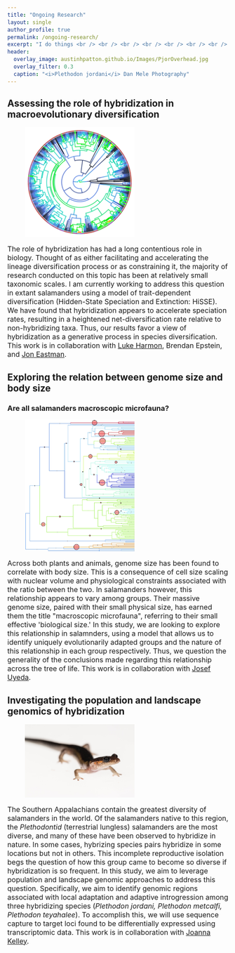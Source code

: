 ```yaml
---
title: "Ongoing Research"
layout: single
author_profile: true
permalink: /ongoing-research/
excerpt: "I do things <br /> <br /> <br /> <br /> <br /> <br /> <br /> <br />"
header:
  overlay_image: austinhpatton.github.io/Images/PjorOverhead.jpg
  overlay_filter: 0.3
  caption: "<i>Plethodon jordani</i> Dan Mele Photography"
---
```

<h2>Assessing the role of hybridization in macroevolutionary diversification</h2>
<figure style="width: 250px" class="wrap align-left">
<img src="/Images/HybDivers_Image.jpg">
</figure>
<font size="3.5"> The role of hybridization has had a long contentious role in biology. Thought of as either facilitating and accelerating the lineage diversification process or as constraining it, the majority of research conducted on this topic has been at relatively small taxonomic scales. I am currently working to address this question in extant salamanders using a model of trait-dependent diversification (Hidden-State Speciation and Extinction: HiSSE). We have found that hybridization appears to accelerate speciation rates, resulting in a heightened net-diversification rate relative to non-hybridizing taxa. Thus, our results favor a view of hybridization as a generative process in species diversification. This work is in collaboration with <u><a href="http://lukejharmon.github.io/">Luke Harmon</a></u>, Brendan Epstein, and <u><a href="https://public.wsu.edu/~storfer/eastman/pages/index.html">Jon Eastman</a></u>.</font>

<h2>Exploring the relation between genome size and body size</h2>
<h3>Are all salamanders macroscopic microfauna?</h3>
<figure style="width: 250px" class="wrap align-left">
<img src="/Images/GenomeBodySize_Image.jpg" class="inline">
</figure>
<font size="3.5">Across both plants and animals, genome size has been found to correlate with body size. This is a consequence of cell size scaling with nuclear volume and physiological constraints associated with the ratio between the two. In salamanders however, this relationship appears to vary among groups. Their massive genome size, paired with their small physical size, has earned them the title "macroscopic microfauna", referring to their small effective 'biological size.' In this study, we are looking to explore this relationship in salamnders, using a model that allows us to identify uniquely evolutionarily adapted groups and the nature of this relationship in each group respectively. Thus, we question the generality of the conclusions made regarding this relationship across the tree of life. This work is in collaboration with <u><a href="http://uyedaj.github.io/">Josef Uyeda</a></u>.</font>

<h2>Investigating the population and landscape genomics of hybridization</h2>
<figure style="width: 250px" class="wrap align-left">
<img src="/Images/CompLangGenomics_Image.jpg" class="inline">
</figure>
<font size="3.5">The Southern Appalachians contain the greatest diversity of salamanders in the world. Of the salamanders native to this region, the <i>Plethodontid</i> (terrestrial lungless) salamanders are the most diverse, and many of these have been observed to hybridize in nature. In some cases, hybrizing species pairs hybridize in some locations but not in others. This incomplete reproductive isolation begs the question of how this group came to become so diverse if hybridization is so frequent. In this study, we aim to leverage population and landscape genomic approaches to address this question. Specifically, we aim to identify genomic regions associated with local adaptation and adaptive introgression among three hybridizing species (<i>Plethodon jordani, Plethodon metcalfi, Plethodon teyahalee</i>). To accomplish this, we will use sequence capture to target loci found to be differentially expressed using transcriptomic data. This work is in collaboration with <u><a href="https://kelleylab.wordpress.com/">Joanna Kelley</a></u>.</font>
